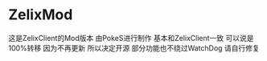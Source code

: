 # ZelixMod
这是ZelixClient的Mod版本 由PokeS进行制作 基本和ZelixClient一致 可以说是100%转移 因为不再更新 所以决定开源 部分功能也不绕过WatchDog 请自行修复
